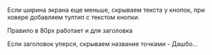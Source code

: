 Если ширина экрана еще меньше, скрываем текста у кнопок, при ховере добавляем тултип с текстом кнопки.

Правило в 80px работает и для заголовка

<!-- cspell:ignore Дашбо -->

Если заголовок уперся, скрываем название точками - Дашбо...

<!-- example(top-menu-overview) -->

<!-- example(top-menu-overflow) -->
